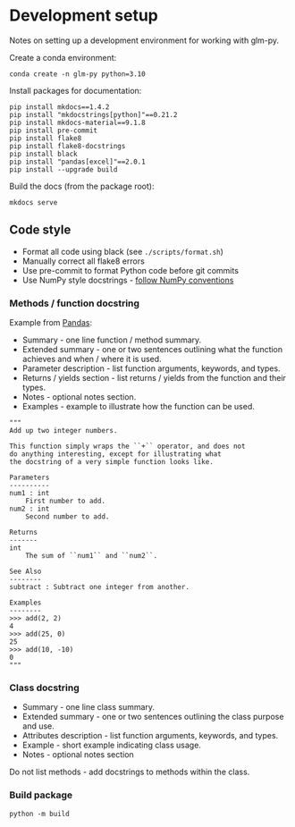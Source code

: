 # Development setup

Notes on setting up a development environment for working with glm-py. 

Create a conda environment:

```
conda create -n glm-py python=3.10
```

Install packages for documentation:

```
pip install mkdocs==1.4.2
pip install "mkdocstrings[python]"==0.21.2
pip install mkdocs-material==9.1.8
pip install pre-commit
pip install flake8
pip install flake8-docstrings
pip install black
pip install "pandas[excel]"==2.0.1
pip install --upgrade build
```

Build the docs (from the package root): 

```
mkdocs serve 
```

## Code style

* Format all code using black (see `./scripts/format.sh`)
* Manually correct all flake8 errors
* Use pre-commit to format Python code before git commits
* Use NumPy style docstrings - [follow NumPy conventions](https://numpydoc.readthedocs.io/en/latest/format.html#docstring-standard)

### Methods / function docstring

Example from [Pandas](https://pandas.pydata.org/docs/development/contributing_docstring.html):

* Summary - one line function / method summary.
* Extended summary - one or two sentences outlining what the function achieves and when / where it is used.
* Parameter description - list function arguments, keywords, and types.
* Returns / yields section - list returns / yields from the function and their types.
* Notes - optional notes section.
* Examples - example to illustrate how the function can be used.

```
"""
Add up two integer numbers.

This function simply wraps the ``+`` operator, and does not
do anything interesting, except for illustrating what
the docstring of a very simple function looks like.

Parameters
----------
num1 : int
    First number to add.
num2 : int
    Second number to add.

Returns
-------
int
    The sum of ``num1`` and ``num2``.

See Also
--------
subtract : Subtract one integer from another.

Examples
--------
>>> add(2, 2)
4
>>> add(25, 0)
25
>>> add(10, -10)
0
"""
```

### Class docstring

* Summary - one line class summary.
* Extended summary - one or two sentences outlining the class purpose and use.
* Attributes description - list function arguments, keywords, and types.
* Example - short example indicating class usage.
* Notes - optional notes section

Do not list methods - add docstrings to methods within the class. 


### Build package

```
python -m build
```
